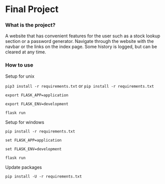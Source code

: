 # Final Project
### What is the project?
A website that has convenient features for the user such as a stock lookup section or a password generator.
Navigate through the website with the navbar or the links on the index page. Some history is logged, 
but can be cleared at any time.

### How to use
Setup for unix

`pip3 install -r requirements.txt` or `pip install -r requirements.txt`

`export FLASK_APP=application`

`export FLASK_ENV=development`

`flask run`

Setup for windows

`pip install -r requirements.txt`

`set FLASK_APP=application`

`set FLASK_ENV=development`

`flask run`

Update packages

`pip install -U -r requirements.txt`
